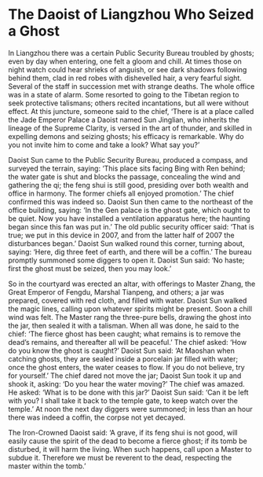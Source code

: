 # The Daoist of Liangzhou Who Seized a Ghost

In Liangzhou there was a certain Public Security Bureau troubled by ghosts; even by day when entering, one felt a gloom and chill. At times those on night watch could hear shrieks of anguish, or see dark shadows following behind them, clad in red robes with dishevelled hair, a very fearful sight. Several of the staff in succession met with strange deaths. The whole office was in a state of alarm. Some resorted to going to the Tibetan region to seek protective talismans; others recited incantations, but all were without effect. At this juncture, someone said to the chief, ‘There is at a place called the Jade Emperor Palace a Daoist named Sun Jinglian, who inherits the lineage of the Supreme Clarity, is versed in the art of thunder, and skilled in expelling demons and seizing ghosts; his efficacy is remarkable. Why do you not invite him to come and take a look? What say you?’

Daoist Sun came to the Public Security Bureau, produced a compass, and surveyed the terrain, saying: ‘This place sits facing Bing with Ren behind; the water gate is shut and blocks the passage, concealing the wind and gathering the qi; the feng shui is still good, presiding over both wealth and office in harmony. The former chiefs all enjoyed promotion.’ The chief confirmed this was indeed so. Daoist Sun then came to the northeast of the office building, saying: ‘In the Gen palace is the ghost gate, which ought to be quiet. Now you have installed a ventilation apparatus here; the haunting began since this fan was put in.’ The old public security officer said: ‘That is true; we put in this device in 2007, and from the latter half of 2007 the disturbances began.’ Daoist Sun walked round this corner, turning about, saying: ‘Here, dig three feet of earth, and there will be a coffin.’ The bureau promptly summoned some diggers to open it. Daoist Sun said: ‘No haste; first the ghost must be seized, then you may look.’

So in the courtyard was erected an altar, with offerings to Master Zhang, the Great Emperor of Fengdu, Marshal Tianpeng, and others; a jar was prepared, covered with red cloth, and filled with water. Daoist Sun walked the magic lines, calling upon whatever spirits might be present. Soon a chill wind was felt. The Master rang the three-pure bells, drawing the ghost into the jar, then sealed it with a talisman. When all was done, he said to the chief: ‘The fierce ghost has been caught; what remains is to remove the dead’s remains, and thereafter all will be peaceful.’ The chief asked: ‘How do you know the ghost is caught?’ Daoist Sun said: ‘At Maoshan when catching ghosts, they are sealed inside a porcelain jar filled with water; once the ghost enters, the water ceases to flow. If you do not believe, try for yourself.’ The chief dared not move the jar; Daoist Sun took it up and shook it, asking: ‘Do you hear the water moving?’ The chief was amazed. He asked: ‘What is to be done with this jar?’ Daoist Sun said: ‘Can it be left with you? I shall take it back to the temple gate, to keep watch over the temple.’ At noon the next day diggers were summoned; in less than an hour there was indeed a coffin, the corpse not yet decayed.

The Iron-Crowned Daoist said: ‘A grave, if its feng shui is not good, will easily cause the spirit of the dead to become a fierce ghost; if its tomb be disturbed, it will harm the living. When such happens, call upon a Master to subdue it. Therefore we must be reverent to the dead, respecting the master within the tomb.’
